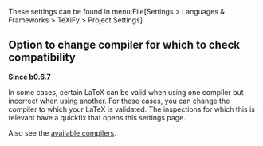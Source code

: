These settings can be found in menu:File[Settings > Languages & Frameworks > TeXiFy > Project Settings]

## Option to change compiler for which to check compatibility
__Since b0.6.7__

In some cases, certain LaTeX can be valid when using one compiler but incorrect when using another.
For these cases, you can change the compiler to which your LaTeX is validated.
The inspections for which this is relevant have a quickfix that opens this settings page.

Also see the [available compilers](Compilers).
